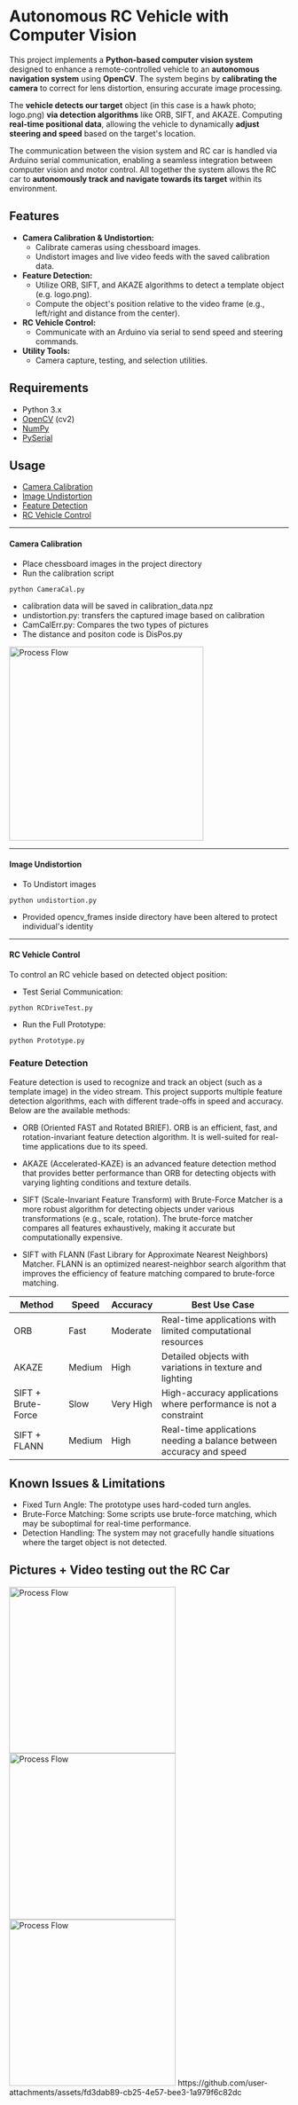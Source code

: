 
# Autonomous RC Vehicle with Computer Vision

This project implements a **Python-based computer vision system** designed to enhance a remote-controlled vehicle to an **autonomous navigation system** using **OpenCV**. The system begins by **calibrating the camera** to correct for lens distortion, ensuring accurate image processing. 

The **vehicle detects our target** object (in this case is a hawk photo; logo.png) **via detection algorithms** like ORB, SIFT, and AKAZE. Computing **real-time positional data**, allowing the vehicle to dynamically **adjust steering and speed** based on the target's location.

The communication between the vision system and RC car is handled via Arduino serial communication, enabling a seamless integration between computer vision and motor control. All together the system allows the RC car to **autonomously track and navigate towards its target** within its environment.

## Features

- **Camera Calibration & Undistortion:**
  - Calibrate cameras using chessboard images.
  - Undistort images and live video feeds with the saved calibration data.
- **Feature Detection:**
  - Utilize ORB, SIFT, and AKAZE algorithms to detect a template object (e.g. logo.png).
  - Compute the object's position relative to the video frame (e.g., left/right and distance from the center).
- **RC Vehicle Control:**
  - Communicate with an Arduino via serial to send speed and steering commands.
- **Utility Tools:**
  - Camera capture, testing, and selection utilities.

## Requirements

- Python 3.x
- [OpenCV](https://opencv.org/) (cv2)
- [NumPy](https://numpy.org/)
- [PySerial](https://pythonhosted.org/pyserial/)


## Usage
  - [Camera Calibration](#camera-calibration)
  - [Image Undistortion](#image-undistortion)
  - [Feature Detection](#feature-detection)
  - [RC Vehicle Control](#rc-vehicle-control)

---

#### **Camera Calibration**

- Place chessboard images in the project directory
- Run the calibration script
````
python CameraCal.py
````
- calibration data will be saved in calibration_data.npz
- undistortion.py: transfers the captured image based on calibration
- CamCalErr.py: Compares the two types of pictures
- The distance and positon code is DisPos.py
<img src="https://i.postimg.cc/5tKrJK2R/Screenshot-2025-02-23-165740.png" width="350" alt="Process Flow">

---

#### **Image Undistortion**
- To Undistort images
````
python undistortion.py
````
- Provided opencv_frames inside directory have been altered to protect individual's identity

---
#### **RC Vehicle Control**
To control an RC vehicle based on detected object position:

- Test Serial Communication:
````
python RCDriveTest.py
````

- Run the Full Prototype:
````
python Prototype.py
````

### Feature Detection
Feature detection is used to recognize and track an object (such as a template image) in the video stream. This project supports multiple feature detection algorithms, each with different trade-offs in speed and accuracy. Below are the available methods:


- ORB (Oriented FAST and Rotated BRIEF). ORB is an efficient, fast, and rotation-invariant feature detection algorithm. It is well-suited for real-time applications due to its speed.

- AKAZE (Accelerated-KAZE) is an advanced feature detection method that provides better performance than ORB for detecting objects with varying lighting conditions and texture details.

- SIFT (Scale-Invariant Feature Transform) with Brute-Force Matcher is a more robust algorithm for detecting objects under various transformations (e.g., scale, rotation). The brute-force matcher compares all features exhaustively, making it accurate but computationally expensive.

- SIFT with FLANN (Fast Library for Approximate Nearest Neighbors) Matcher. FLANN is an optimized nearest-neighbor search algorithm that improves the efficiency of feature matching compared to brute-force matching.


| Method              | Speed   | Accuracy     | Best Use Case |
|---------------------|---------|--------------| --------------|
|ORB |Fast |Moderate |Real-time applications with limited computational resources |
|AKAZE  |Medium |High |Detailed objects with variations in texture and lighting |
|SIFT + Brute-Force |Slow |Very High |High-accuracy applications where performance is not a constraint |
|SIFT + FLANN |Medium |High |Real-time applications needing a balance between accuracy and speed|


## Known Issues & Limitations
- Fixed Turn Angle: The prototype uses hard-coded turn angles.
- Brute-Force Matching: Some scripts use brute-force matching, which may be suboptimal for real-time performance.
- Detection Handling: The system may not gracefully handle situations where the target object is not detected.

## Pictures + Video testing out the RC Car 
<img src="https://i.postimg.cc/BZTNJWWj/image.jpg" width="300" alt="Process Flow">
<img src="https://i.postimg.cc/mgDS3tP9/IMG-6314.jpg" width="300" alt="Process Flow">
<img src="https://i.postimg.cc/RVGRncZ9/IMG-6315.jpg" width="300" alt="Process Flow">
https://github.com/user-attachments/assets/fd3dab89-cb25-4e57-bee3-1a979f6c82dc



